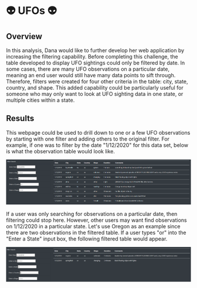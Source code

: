 # :alien: UFOs :alien:

## Overview 
In this analysis, Dana would like to further develop her web application by increasing the filtering capability.  Before completing this challenge, the table developed to display UFO sightings could only be filtered by date.  In some cases, there are many UFO observations on a particular date, meaning an end user would still have many data points to sift through.  Therefore, filters were created for four other criteria in the table: city, state, country, and shape.  This added capability could be particularly useful for someone who may only want to look at UFO sighting data in one state, or multiple cities within a state. 

## Results
This webpage could be used to drill down to one or a few UFO observations by starting with one filter and adding others to the original filter.  For example, if one was to filter by the date "1/12/2020" for this data set, below is what the observation table would look like.

![UFO1](https://github.com/Mots94/UFOs/blob/main/static/images/dateFilter.PNG)

If a user was only searching for observations on a particular date, then filtering could stop here.  However, other users may want find observations on 1/12/2020 in a particular state.  Let's use Oregon as an example since there are two observations in the filtered table.  If a user types "or" into the "Enter a State" input box, the following filtered table would appear.

![UFO2](https://github.com/Mots94/UFOs/blob/main/static/images/stateFilter.PNG)
